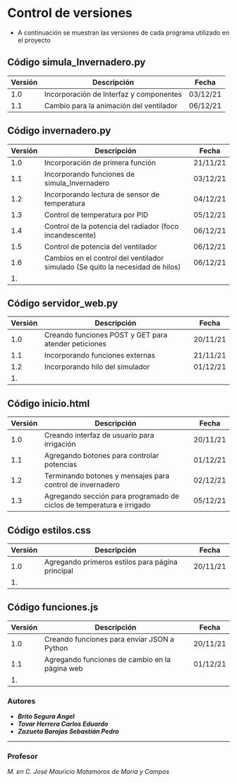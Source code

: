 # Control de versiones
* A continuación se muestran las versiones de cada programa utilizado en el proyecto

## Código simula_Invernadero.py
| Versión | Descripción | Fecha |
| -- | -- | -- |
| 1.0 | Incorporación de Interfaz y componentes | 03/12/21 |
| 1.1 | Cambio para la animación del ventilador | 06/12/21 |

## Código invernadero.py
| Versión | Descripción | Fecha |
| -- | -- | -- |
| 1.0 | Incorporación de primera función | 21/11/21 |
| 1.1 | Incorporando funciones de simula_Invernadero | 03/12/21 |
| 1.2 | Incorporando lectura de sensor de temperatura | 04/12/21 |
| 1.3 | Control de temperatura por PID | 05/12/21 |
| 1.4 | Control de la potencia del radiador (foco incandescente) | 06/12/21 |
| 1.5 | Control de potencia del ventilador | 06/12/21 |
| 1.6 | Cambios en el control del ventilador simulado (Se quito la necesidad de hilos) | 06/12/21 |
| 1. |  |  |

## Código servidor_web.py
| Versión | Descripción | Fecha |
| -- | -- | -- |
| 1.0 | Creando funciones POST y GET para atender peticiones | 20/11/21 |
| 1.1 | Incorporando funciones externas | 21/11/21 |
| 1.2 | Incorporando hilo del simulador | 01/12/21 |
| 1. |  |  |

## Código inicio.html
| Versión | Descripción | Fecha |
| -- | -- | -- |
| 1.0 | Creando interfaz de usuario para irrigación | 20/11/21 |
| 1.1 | Agregando botones para controlar potencias | 01/12/21 |
| 1.2 | Terminando botones y mensajes para control de invernadero | 02/12/21 |
| 1.3 | Agregando sección para programado de ciclos de temperatura e irrigado | 05/12/21 |

## Código estilos.css
| Versión | Descripción | Fecha |
| -- | -- | -- |
| 1.0 | Agregando primeros estilos para página principal | 20/11/21 |
| 1. |  |  |

## Código funciones.js
| Versión | Descripción | Fecha |
| -- | -- | -- |
| 1.0 | Creando funciones para enviar JSON a Python | 20/11/21 |
| 1.1 | Agregando funciones de cambio en la página web | 01/12/21 |
| 1. |  |  |

### Autores
* ***Brito Segura Angel***
* ***Tovar Herrera Carlos Eduardo***
* ***Zazueta Barajas Sebastián Pedro***

***
### Profesor
*M. en C. José Mauricio Matamoros de María y Campos*
